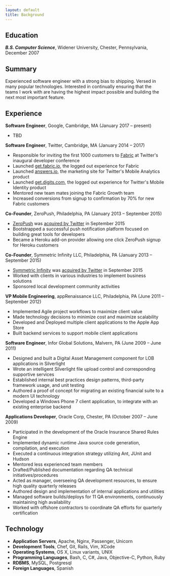```yaml
---
layout: default
title: Background
---
```


## Education

__*B.S. Computer Science*__, Widener University, Chester, Pennsylvania, December 2007

## Summary

Experienced software engineer with a strong bias to shipping. Versed in many popular technologies. Interested in continually ensuring that the teams I work with are having the highest impact possible and building the next most important feature.

## Experience

**Software Engineer**, Google, Cambridge, MA (January 2017 – present)

* TBD

**Software Engineer**, Twitter, Cambridge, MA (January 2014 – 2017)

* Responsible for inviting the first 1000 customers to [Fabric](https://get.fabric.io) at Twitter's inaugural developer conference
* Launched [get.fabric.io](https://get.fabric.io), the logged out experience for Fabric
* Launched [answers.io](https://answers.io), the marketing site for Twitter's Mobile Analytics product
* Launched [get.digits.com](https://get.digits.com), the logged out experience for Twitter's Mobile Identity product
* Mentored new team mates joining the Fabric Growth team
* Increased conversions from signup to confirmation by 70% for new Fabric customers

**Co-Founder**, ZeroPush, Philadelphia, PA (January 2013 – September 2015)

* [ZeroPush](https://zeropush.com) was [acquired by Twitter](https://zeropush.com/acquisition) in September 2015
* Bootstrapped a successful push notification platform focused on building great tools for developers
* Became a Heroku add-on provider allowing one click ZeroPush signup for Heroku customers

**Co-Founder**, Symmetric Infinity LLC, Philadelphia, PA (January 2013 – September 2015)

* [Symmetric Infinity](http://symmetricinfinity.com) was [acquired by Twitter](https://zeropush.com/acquisition) in September 2015
* Worked with clients in various industries to implement business solutions
* Sponsored local development community activities

**VP Mobile Engineering**, appRenaissance LLC, Philadelphia, PA (June 2011 – September 2012)

* Implemented Agile project workflows to maximize client value
* Made technology decisions to minimize cost and maximize scalability
* Developed and Deployed multiple client applications to the Apple App Store
* Built backend services to support mobile client applications

**Software Engineer**, Infor Global Solutions, Malvern, PA (June 2009 – June 2011)

* Designed and built a Digital Asset Management component for LOB applications in Silverlight
* Wrote an intelligent Silverlight file upload control and corresponding supportive services
* Established internal best practices design patterns, third-party framework usage, and unit testing
* Authored a proof of concept for migrating an existing financial suite to a modern UI technology
* Developed a Windows Phone 7 client application, to integrate with an existing enterprise backend

**Applications Developer**, Oracle Corp, Chester, PA (October 2007 – June 2009)

* Participated in the development of the Oracle Insurance Shared Rules Engine
* Implemented dynamic runtime Java source code generation, compilation, and execution
* Executed a continuous integration strategy utilizing Ant, JUnit and Hudson
* Mentored less experienced team members
* Drafted/Published documentation regarding QA technical initiatives/procedures
* Acted as manager, overseeing QA development resources, to ensure high quality quarterly releases
* Authored design and implementation of internal applications and utilities
* Managed software builds/deploys for 11 QA environments, continuously maintaining high availability
* Worked with offshore contractors to coordinate QA efforts for quarterly certification

## Technology

* **Application Servers**, Apache, Nginx, Passenger, Unicorn
* **Development Tools**, Chef, Git, Rails, Vim, XCode
* **Operating Systems**, OS X, Linux variants, UNIX
* **Programming Languages**, Bash, C, C#, Java, Objective-C, Python, Ruby
* **RDBMS**, MySQL, Postgresql
* **Foreign Languages**, Spanish
